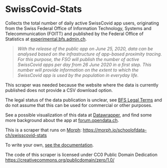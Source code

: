 # SwissCovid-Stats

Collects the total number of daily active SwissCovid app users, originating from the Swiss Federal Office of Information Technology, Systems and Telecommunication (FOITT) and published by the Federal Office of Statistics at [experimental.bfs.admin.ch](https://www.experimental.bfs.admin.ch/expstat/en/home/innovative-methods/swisscovid-app-monitoring.html).

> _With the release of the public app on June 25, 2020, data can be analysed based on the infrastructure of app-based proximity tracing. For this purpose, the FSO will publish the number of active SwissCovid apps per day from 26 June 2020 in a first step. This number will provide information on the extent to which the SwissCovid app is used by the population in everyday life._

This scraper was needed because the website where the data is currently published does not provide a CSV download option.

The legal status of the data publication is unclear, see [BFS Legal Terms](http://www.disclaimer.admin.ch/terms_and_conditions.html) and do not assume that this can be used for commercial or other purposes.

See a possible visualization of this data at [Datawrapper](https://datawrapper.dwcdn.net/4rhGH/5/), and find some more background about the app at [forum.opendata.ch](https://forum.opendata.ch/t/swisscovid-app-facts/676/1).

This is a scraper that runs on [Morph](https://morph.io):
https://morph.io/schoolofdata-ch/swisscovid-stats

To write your own, [see the documentation](https://morph.io/documentation).

The code of this scraper is licensed under CC0 Public Domain Dedication 
https://creativecommons.org/publicdomain/zero/1.0/